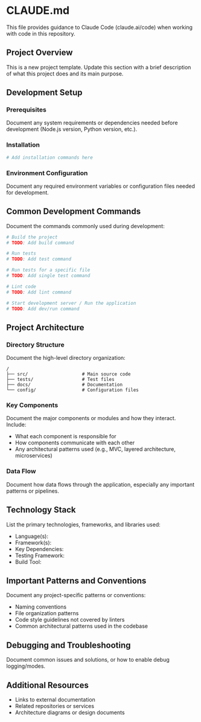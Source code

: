 # CLAUDE.md

This file provides guidance to Claude Code (claude.ai/code) when working with code in this repository.

## Project Overview

This is a new project template. Update this section with a brief description of what this project does and its main purpose.

## Development Setup

### Prerequisites

Document any system requirements or dependencies needed before development (Node.js version, Python version, etc.).

### Installation

```bash
# Add installation commands here
```

### Environment Configuration

Document any required environment variables or configuration files needed for development.

## Common Development Commands

Document the commands commonly used during development:

```bash
# Build the project
# TODO: Add build command

# Run tests
# TODO: Add test command

# Run tests for a specific file
# TODO: Add single test command

# Lint code
# TODO: Add lint command

# Start development server / Run the application
# TODO: Add dev/run command
```

## Project Architecture

### Directory Structure

Document the high-level directory organization:

```
/
├── src/                    # Main source code
├── tests/                  # Test files
├── docs/                   # Documentation
└── config/                 # Configuration files
```

### Key Components

Document the major components or modules and how they interact. Include:
- What each component is responsible for
- How components communicate with each other
- Any architectural patterns used (e.g., MVC, layered architecture, microservices)

### Data Flow

Document how data flows through the application, especially any important patterns or pipelines.

## Technology Stack

List the primary technologies, frameworks, and libraries used:
- Language(s):
- Framework(s):
- Key Dependencies:
- Testing Framework:
- Build Tool:

## Important Patterns and Conventions

Document any project-specific patterns or conventions:
- Naming conventions
- File organization patterns
- Code style guidelines not covered by linters
- Common architectural patterns used in the codebase

## Debugging and Troubleshooting

Document common issues and solutions, or how to enable debug logging/modes.

## Additional Resources

- Links to external documentation
- Related repositories or services
- Architecture diagrams or design documents
